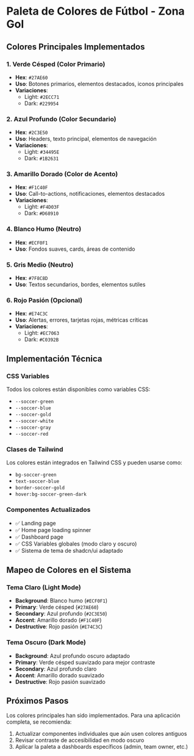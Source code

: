 # Paleta de Colores de Fútbol - Zona Gol

## Colores Principales Implementados

### 1. Verde Césped (Color Primario)
- **Hex**: `#27AE60`
- **Uso**: Botones primarios, elementos destacados, iconos principales
- **Variaciones**:
  - Light: `#2ECC71`
  - Dark: `#229954`

### 2. Azul Profundo (Color Secundario)
- **Hex**: `#2C3E50`
- **Uso**: Headers, texto principal, elementos de navegación
- **Variaciones**:
  - Light: `#34495E`
  - Dark: `#1B2631`

### 3. Amarillo Dorado (Color de Acento)
- **Hex**: `#F1C40F`
- **Uso**: Call-to-actions, notificaciones, elementos destacados
- **Variaciones**:
  - Light: `#F4D03F`
  - Dark: `#D68910`

### 4. Blanco Humo (Neutro)
- **Hex**: `#ECF0F1`
- **Uso**: Fondos suaves, cards, áreas de contenido

### 5. Gris Medio (Neutro)
- **Hex**: `#7F8C8D`
- **Uso**: Textos secundarios, bordes, elementos sutiles

### 6. Rojo Pasión (Opcional)
- **Hex**: `#E74C3C`
- **Uso**: Alertas, errores, tarjetas rojas, métricas críticas
- **Variaciones**:
  - Light: `#EC7063`
  - Dark: `#C0392B`

## Implementación Técnica

### CSS Variables
Todos los colores están disponibles como variables CSS:
- `--soccer-green`
- `--soccer-blue`
- `--soccer-gold`
- `--soccer-white`
- `--soccer-gray`
- `--soccer-red`

### Clases de Tailwind
Los colores están integrados en Tailwind CSS y pueden usarse como:
- `bg-soccer-green`
- `text-soccer-blue`
- `border-soccer-gold`
- `hover:bg-soccer-green-dark`

### Componentes Actualizados
- ✅ Landing page
- ✅ Home page loading spinner
- ✅ Dashboard page
- ✅ CSS Variables globales (modo claro y oscuro)
- ✅ Sistema de tema de shadcn/ui adaptado

## Mapeo de Colores en el Sistema

### Tema Claro (Light Mode)
- **Background**: Blanco humo (`#ECF0F1`)
- **Primary**: Verde césped (`#27AE60`)
- **Secondary**: Azul profundo (`#2C3E50`)
- **Accent**: Amarillo dorado (`#F1C40F`)
- **Destructive**: Rojo pasión (`#E74C3C`)

### Tema Oscuro (Dark Mode)
- **Background**: Azul profundo oscuro adaptado
- **Primary**: Verde césped suavizado para mejor contraste
- **Secondary**: Azul profundo claro
- **Accent**: Amarillo dorado suavizado
- **Destructive**: Rojo pasión suavizado

## Próximos Pasos
Los colores principales han sido implementados. Para una aplicación completa, se recomienda:
1. Actualizar componentes individuales que aún usen colores antiguos
2. Revisar contraste de accesibilidad en modo oscuro
3. Aplicar la paleta a dashboards específicos (admin, team owner, etc.)